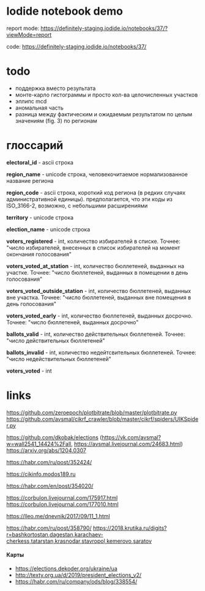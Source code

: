 # Iodide notebook demo
report mode: https://definitely-staging.iodide.io/notebooks/37/?viewMode=report

code: https://definitely-staging.iodide.io/notebooks/37/

# todo
- поддержка вместо результата
- монте-карло гистограммы и просто кол-ва целочисленных участков
- эллипс mcd
- аномальная часть
- разница между фактическим и ожидаемым результатом по целым значениям (fig. 3) по регионам

# глоссарий

**electoral_id** - ascii строка

**region_name** - unicode строка, человекочитаемое нормализованное название региона

**region_code** - ascii строка, короткий код региона (в редких случаях административной единицы). предполагается, что эти коды из ISO_3166-2, возможно, с небольшими расширениями

**territory** - unicode строка

**election_name** - unicode строка

**voters_registered** - int, количество избирателей в списке. Точнее: "число избирателей, внесенных в список избирателей на момент окончания голосования"

**voters_voted_at_station** - int, количество бюллетеней, выданных на участке. Точнее: "число бюллетеней, выданных в помещении в день голосования"

**voters_voted_outside_station** - int, количество бюллетеней, выданных вне участка. Точнее: "число бюллетеней, выданных вне помещения в день голосования"

**voters_voted_early** - int, количество бюллетеней, выданных досрочно. Точнее: "число бюллетеней, выданных досрочно"

**ballots_valid** - int, количество действительных бюллетеней. Точнее: "число действительных бюллетеней"

**ballots_invalid** - int, количество недейтсвительных бюллетеней. Точнее: "число недействительных бюллетеней"

**voters_voted** - int

# links

https://github.com/zeroepoch/plotbitrate/blob/master/plotbitrate.py
https://github.com/avsmal/cikrf_crawler/blob/master/cikrf/spiders/UIKSpider.py

https://github.com/dkobak/elections (https://vk.com/avsmal?w=wall2541_14424%2Fall, https://avsmal.livejournal.com/24683.html)
https://arxiv.org/abs/1204.0307


https://habr.com/ru/post/352424/

https://cikinfo.modos189.ru

https://habr.com/en/post/354020/

https://corbulon.livejournal.com/175917.html https://corbulon.livejournal.com/177010.html

https://lleo.me/dnevnik/2017/09/11_1.html

https://habr.com/ru/post/358790/  https://2018.krutika.ru/digits?r=bashkortostan,dagestan,karachaev-cherkess,tatarstan,krasnodar,stavropol,kemerovo,saratov

#### Карты
- https://elections.dekoder.org/ukraine/ua
- http://texty.org.ua/d/2019/president_elections_v2/
- https://habr.com/ru/company/ods/blog/338554/

